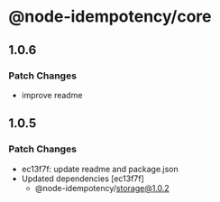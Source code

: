 # @node-idempotency/core

## 1.0.6

### Patch Changes

- improve readme

## 1.0.5

### Patch Changes

- ec13f7f: update readme and package.json
- Updated dependencies [ec13f7f]
  - @node-idempotency/storage@1.0.2
